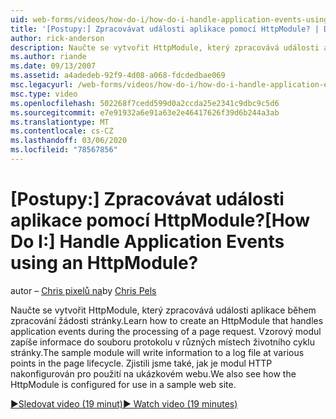 ```yaml
---
uid: web-forms/videos/how-do-i/how-do-i-handle-application-events-using-an-httpmodule
title: '[Postupy:] Zpracovávat události aplikace pomocí HttpModule? | Dokumenty Microsoft'
author: rick-anderson
description: Naučte se vytvořit HttpModule, který zpracovává události aplikace během zpracování žádosti stránky. Vzorový modul zapíše informace do protokolu...
ms.author: riande
ms.date: 09/13/2007
ms.assetid: a4adedeb-92f9-4d08-a068-fdcdedbae069
msc.legacyurl: /web-forms/videos/how-do-i/how-do-i-handle-application-events-using-an-httpmodule
msc.type: video
ms.openlocfilehash: 502268f7cedd599d0a2ccda25e2341c9dbc9c5d6
ms.sourcegitcommit: e7e91932a6e91a63e2e46417626f39d6b244a3ab
ms.translationtype: MT
ms.contentlocale: cs-CZ
ms.lasthandoff: 03/06/2020
ms.locfileid: "78567856"
---
```

# <a name="how-do-i-handle-application-events-using-an-httpmodule"></a><span data-ttu-id="19cfd-105">[Postupy:] Zpracovávat události aplikace pomocí HttpModule?</span><span class="sxs-lookup"><span data-stu-id="19cfd-105">[How Do I:] Handle Application Events using an HttpModule?</span></span>

<span data-ttu-id="19cfd-106">autor – [Chris pixelů na](https://twitter.com/chrispels)</span><span class="sxs-lookup"><span data-stu-id="19cfd-106">by [Chris Pels](https://twitter.com/chrispels)</span></span>

<span data-ttu-id="19cfd-107">Naučte se vytvořit HttpModule, který zpracovává události aplikace během zpracování žádosti stránky.</span><span class="sxs-lookup"><span data-stu-id="19cfd-107">Learn how to create an HttpModule that handles application events during the processing of a page request.</span></span> <span data-ttu-id="19cfd-108">Vzorový modul zapíše informace do souboru protokolu v různých místech životního cyklu stránky.</span><span class="sxs-lookup"><span data-stu-id="19cfd-108">The sample module will write information to a log file at various points in the page lifecycle.</span></span> <span data-ttu-id="19cfd-109">Zjistili jsme také, jak je modul HTTP nakonfigurován pro použití na ukázkovém webu.</span><span class="sxs-lookup"><span data-stu-id="19cfd-109">We also see how the HttpModule is configured for use in a sample web site.</span></span>

[<span data-ttu-id="19cfd-110">&#9654;Sledovat video (19 minut)</span><span class="sxs-lookup"><span data-stu-id="19cfd-110">&#9654; Watch video (19 minutes)</span></span>](https://channel9.msdn.com/Blogs/ASP-NET-Site-Videos/how-do-i-handle-application-events-using-an-httpmodule)
